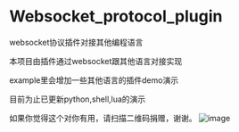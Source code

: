 # Websocket_protocol_plugin
websocket协议插件对接其他编程语言

本项目由插件通过websocket跟其他语言对接实现

example里会增加一些其他语言的插件demo演示

目前为止已更新python,shell,lua的演示






如果你觉得这个对你有用，请扫描二维码捐赠，谢谢。
![image](https://raw.githubusercontent.com/Saint-Theana/Websocket_protocol_plugin/master/img/Donet.png)